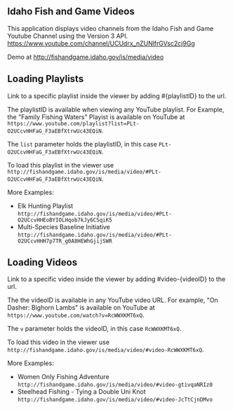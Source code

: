 ## Idaho Fish and Game Videos

This application displays video channels from the Idaho Fish and Game Youtube Channel using the Version 3 API.
https://www.youtube.com/channel/UCUdrx_nZUNlfrGVsc2cj9Gg

Demo at http://fishandgame.idaho.gov/is/media/video

Loading Playlists
---------------
Link to a specific playlist inside the viewer by adding #{playlistID} to the url.

The playlistID is available when viewing any YouTube playlist.  For Example, the "Family Fishing Waters" Playist is available on YouTube at `https://www.youtube.com/playlist?list=PLt-O2UCcvHHFaG_F3aEBfXtrwUc43EQiN`.

The `list` parameter holds the playlistID, in this case `PLt-O2UCcvHHFaG_F3aEBfXtrwUc43EQiN`.

To load this playlist in the viewer use `http://fishandgame.idaho.gov/is/media/video/#PLt-O2UCcvHHFaG_F3aEBfXtrwUc43EQiN`.

More Examples:
- Elk Hunting Playlist
  `http://fishandgame.idaho.gov/is/media/video/#PLt-O2UCcvHHEoBYIOLHqob7kJy6CSqiK5`
- Multi-Species Baseline Initiative
  `http://fishandgame.idaho.gov/is/media/video/#PLt-O2UCcvHHH7p7TR_g0A8HEWhGjijSWR`
	
Loading Videos
---------------
Link to a specific video inside the viewer by adding #video-{videoID} to the url.

The the videoID is available in any YouTube video URL.  For example, "On Dasher: Bighorn Lambs" is available on YouTube at `https://www.youtube.com/watch?v=RcWWXKMT6xQ`.

The `v` parameter holds the videoID, in this case `RcWWXKMT6xQ`.

To load this video in the viewer use `http://fishandgame.idaho.gov/is/media/video/#video-RcWWXKMT6xQ`.
	
More Examples:
- Women Only Fishing Adventure
  `http://fishandgame.idaho.gov/is/media/video/#video-gtivqaNRIz0`
- Steelhead Fishing - Tying a Double Uni Knot
  `http://fishandgame.idaho.gov/is/media/video/#video-JcTtCjnDMvo`
